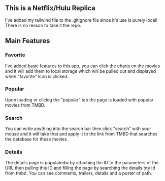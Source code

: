 ## This is a Netflix/Hulu Replica
I've added my tailwind file to the .gitignore file since it's use is purely local! There is no reason to take it the repo. 

## Main Features


### Favorite
I've added basic features to this app, you can click the eharts on the movies and it will add them to local storage which will be pulled out and displayed when "favorite" Icon is clicked.
### Popular 
Upon loading or clickig the "popular" tab the page is loaded with popular movies from TMBD.
### Search
You can write anything into the search bar then click "search" with your mouse and it will take that and apply it to the link from TMBD that searches the database for these movies.
### Details 
The details page is populatedw by attaching the ID to the parameters of the URL then pulling this ID and filling the page by searching the details bty id from tmbd. You can see comments, trailers, details and a poster of path. 
